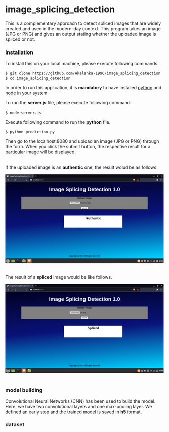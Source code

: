 # image_splicing_detection
This is a complementary approach to detect spliced images that are widely created and used in the modern-day context. This program takes an image (JPG or PNG) and gives an output stating whether the uploaded image is spliced or not.

### Installation

To install this on your local machine, please execute following commands.

```
$ git clone https://github.com/Akalanka-1996/image_splicing_detection
$ cd image_splicing_detection
```

In order to run this application, it is **mandatory** to have installed [python](https://www.python.org/) and [node](https://nodejs.org/en/) in your system.

To run the **server.js** file, please execute following command.

```
$ node server.js
```

Execute following command to run the **python** file.

```
$ python prediction.py
```


Then go to the localhost:8080 and upload an image (JPG or PNG) through the form. When you click the submit button, the respective result for a particular image will be displayed.<br><br>




If the uploaded image is an **authentic** one, the result wolud be as follows.


![](images/au.png)<br><br>





The result of a **spliced** image would be like follows.


![](images/sp.png)<br><br>


### model building

Convolutional Neural Networks (CNN) has been used to build the model. Here, we have two convolutional layers and one max-pooling layer. We defined an early stop and the trained model is saved in **h5** format.

### dataset

